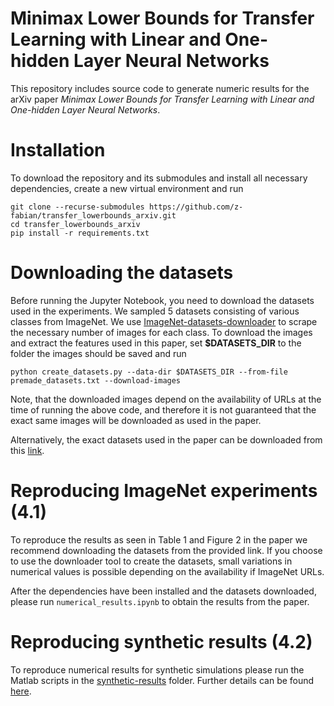 # Minimax Lower Bounds for Transfer Learning with Linear and One-hidden Layer Neural Networks
This repository includes source code to generate numeric results for the arXiv paper *Minimax Lower Bounds for Transfer Learning with Linear and One-hidden Layer Neural Networks*.

# Installation
To download the repository and its submodules and install all necessary dependencies, create a new virtual environment and run
````
git clone --recurse-submodules https://github.com/z-fabian/transfer_lowerbounds_arxiv.git
cd transfer_lowerbounds_arxiv
pip install -r requirements.txt
````

# Downloading the datasets
Before running the Jupyter Notebook, you need to download the datasets used in the experiments. We sampled 5 datasets consisting of various classes from ImageNet. We use [ImageNet-datasets-downloader](https://github.com/mf1024/ImageNet-datasets-downloader) to scrape the necessary number of images for each class. To download the images and extract the features used in this paper, set **$DATASETS_DIR** to the folder the images should be saved and run
````
python create_datasets.py --data-dir $DATASETS_DIR --from-file premade_datasets.txt --download-images
````
Note, that the downloaded images depend on the availability of URLs at the time of running the above code, and therefore it is not guaranteed that the exact same images will be downloaded as used in the paper.

Alternatively, the exact datasets used in the paper can be downloaded from this [link](https://drive.google.com/file/d/1SprV04o-ih7yu-y6Mt4ieKUD5BZW3keS/view?usp=sharing).

# Reproducing ImageNet experiments (4.1)
To reproduce the results as seen in Table 1 and Figure 2 in the paper we recommend downloading the datasets from the provided link. If you choose to use the downloader tool to create the datasets, small variations in numerical values is possible depending on the availability if ImageNet URLs. 

After the dependencies have been installed and the datasets downloaded, please run `numerical_results.ipynb` to obtain the results from the paper.

# Reproducing synthetic results (4.2)
To reproduce numerical results for synthetic simulations please run the Matlab scripts in the [synthetic-results](synthetic-results) folder. Further details can be found [here](synthetic-results/Readme-synthetic.pdf).

